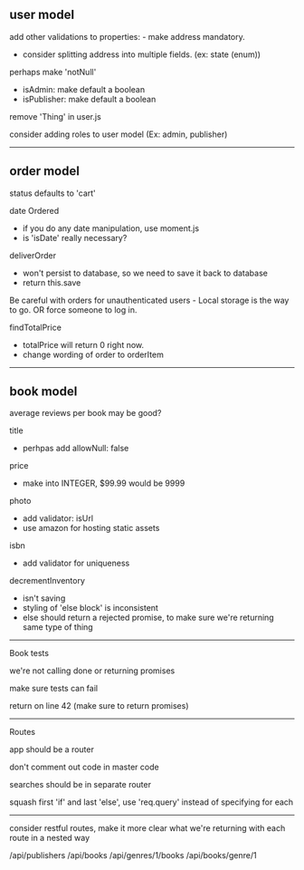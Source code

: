 ## user model

add other validations to properties:  - make address mandatory. 
- consider splitting address into multiple fields. (ex: state (enum))

perhaps make 'notNull'
- isAdmin: make default a boolean
- isPublisher: make default a boolean

remove 'Thing' in user.js

consider adding roles to user model (Ex: admin, publisher)

_____________________

## order model

status defaults to 'cart'

date Ordered
- if you do any date manipulation, use moment.js
- is 'isDate' really necessary?

deliverOrder
- won't persist to database, so we need to save it back to database
- return this.save

Be careful with orders for unauthenticated users - Local storage is the way to go. OR force someone to log in.

findTotalPrice
- totalPrice will return 0 right now.
- change wording of order to orderItem

_____________________

## book model

average reviews per book may be good?

title
- perhpas add allowNull: false

price
- make into INTEGER, $99.99 would be 9999

photo
- add validator: isUrl
- use amazon for hosting static assets

isbn
- add validator for uniqueness

decrementInventory
- isn't saving
- styling of 'else block' is inconsistent
- else should return a rejected promise, to make sure we're returning same type of thing

_____________________

Book tests

we're not calling done or returning promises

make sure tests can fail 

return on line 42
(make sure to return promises)

_____________________

Routes

app should be a router

don't comment out code in master code

searches should be in separate router

squash first 'if' and last 'else', use 'req.query' instead of specifying for each

_____________________

consider restful routes, make it more clear what we're returning with each route in a nested way

/api/publishers
/api/books
/api/genres/1/books
/api/books/genre/1



